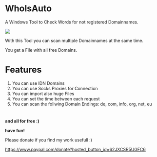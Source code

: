 # WhoIsAuto
A Windows Tool to Check Words for not registered Domainnames.

<img src="https://burncycle.de/share/overview2.png" />

With this Tool you can scan multiple Domainnames at the same time.

You get a File with all free Domains.

# Features
1. You can use IDN Domains
2. You can use Socks Proxies for Connection
3. You can import also huge Files
4. You can set the time between each request
5. You can scan the follwing Domain Endings: de, com, info, org, net, eu

#

<b>and all for free :)</b>

<b>have fun!</b>

Please donate if you find my work usefull :)

https://www.paypal.com/donate?hosted_button_id=62JXCSR5UGFC6
